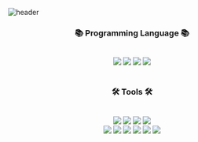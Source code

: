<!--
### Hi there 👋
**jardin00/jardin00** is a ✨ _special_ ✨ repository because its `README.md` (this file) appears on your GitHub profile.

Here are some ideas to get you started:

- 🔭 I’m currently working on ...
- 🌱 I’m currently learning ...
- 👯 I’m looking to collaborate on ...
- 🤔 I’m looking for help with ...
- 💬 Ask me about ...
- 📫 How to reach me: ...
- 😄 Pronouns: ...
- ⚡ Fun fact: ...
-->
![header](https://capsule-render.vercel.app/api?type=waving&color=52fef2&height=250&section=header&text=Wellcome👋&fontSize=60)

<div align=center><h3>📚 Programming Language 📚</h3></div><br>
<div align=center> 
  <img src="https://img.shields.io/badge/Java-007396?style=flat&logo=OpenJDK&logoColor=white"> 
  <img src="https://img.shields.io/badge/Python-3776AB?style=flat&logo=python&logoColor=white">
  <img src="https://img.shields.io/badge/C++-00599C?style=flat&logo=C%2B%2B&logoColor=white">
  <img src="https://img.shields.io/badge/R-276DC3?style=flat&logo=R&logoColor=white">
</div></br>

<!--**CAD**
<div align=center> 
  <img src="https://img.shields.io/badge/Onshape-86E57F?style=for-the-badge&logo=Onshape&logoColor=white">
</div></br>-->


<div align=center><h3>🛠 Tools 🛠</h3></div><br>
<div align=center>
  <img src="https://img.shields.io/badge/GitHub-181717?style=flat&logo=GitHub&logoColor=white">
  <img src="https://img.shields.io/badge/Git-F05032?style=flat&logo=Git&logoColor=white">
  <img src="https://img.shields.io/badge/Docker-2496ED?style=flat&logo=Docker&logoColor=white">
  <img src="https://img.shields.io/badge/Slack-4A154B?style=flat&logo=Slack&logoColor=white">
  </br>
  <img src="https://img.shields.io/badge/Eclipse-2C2255?style=flat&logo=Eclipse IDE&logoColor=white"> 
  <img src="https://img.shields.io/badge/Jupyter-F37626?style=flat&logo=Jupyter&logoColor=white">
  <img src="https://img.shields.io/badge/Google Colab-F9AB00?style=flat&logo=Google Colab&logoColor=white">
  <img src="https://img.shields.io/badge/Visual Studio Code-007ACC?style=flat&logo=Visual Studio Code&logoColor=white">
  <img src="https://img.shields.io/badge/CLion-000000?style=flat&logo=CLion&logoColor=white">
  <img src="https://img.shields.io/badge/RStudio-75AADB?style=flat&logo=RStudio&logoColor=white">
</div></br>
</br>

<!--[![Solved.ac
프로필](http://mazassumnida.wtf/api/v2/generate_badge?boj=ptduck00)](https://solved.ac/ptduck00)&nbsp;&nbsp;![Top Langs](https://github-readme-stats.vercel.app/api/top-langs/?username=jardin00&layout=compact&theme=tokyonight)-->
